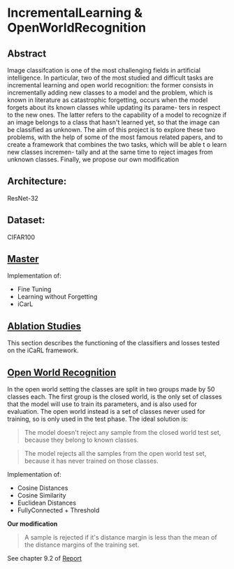 # IncrementalLearning & OpenWorldRecognition
## Abstract
Image classifcation is one of the most challenging fields in artificial intelligence. In particular, two of the most studied and difficult tasks are incremental learning and open world recognition: the former consists in incrementally adding new classes to a model and the problem, which is known in literature as catastrophic forgetting, occurs when the model forgets about its known classes while updating its parame- ters in respect to the new ones. The latter refers to the capability of a model to recognize if an image belongs to a class that hasn't learned yet, so that the image can be classified as unknown. The aim of this project is to explore these two problems, with the help of some of the most famous related papers, and to create a framework that combines the two tasks, which will be able t o learn new classes incremen- tally and at the same time to reject images from unknown classes. Finally, we propose our own modification

## Architecture:
ResNet-32
## Dataset:
CIFAR100

## [Master](https://github.com/MattiaDelleani/incrementalLearning_OpenWorldRecognition/tree/master)
Implementation of:
- Fine Tuning
- Learning without Forgetting
- iCarL

## [Ablation Studies](https://github.com/MattiaDelleani/incrementalLearning_OpenWorldRecognition/tree/ablationStudies)
This section describes the functioning of the classifiers and losses tested on the iCaRL framework.

## [Open World Recognition](https://github.com/MattiaDelleani/incrementalLearning_OpenWorldRecognition/tree/openWorldRecognition)
In the open world setting the classes are split in two groups
made by 50 classes each. The first group is the closed world,
is the only set of classes that the model will use to train
its parameters, and is also used for evaluation. The open
world instead is a set of classes never used for training, so
is only used in the test phase.
The ideal solution is: 
> The model doesn't reject any sample from the closed world test set, because they belong to known classes.

> The model rejects all the samples from the open world test set, because it has never trained on those classes.

Implementation of:
- Cosine Distances
- Cosine Similarity
- Euclidean Distances
- FullyConnected + Threshold

__Our modification__
> A sample is rejected if it's distance margin is less than the mean of the distance margins of the training set.

See chapter 9.2 of [Report](Report.pdf)
